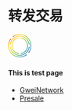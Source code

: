 # 转发交易

![image](https://raw.githubusercontent.com/GweiTech/gwei-network-wiki/master/zh/images/creator/7/01.png)

#### This is test page
* [GweiNetwork](https://gwei.network/)
* [Presale](https://gwei.network/memberpresale)
